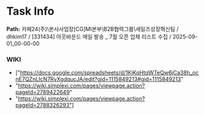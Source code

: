 # Task Info

**Path:** 카페24(주)\본사사업장\[CG]MI본부\B2B협력그룹\세일즈성장혁신팀 / dhkim17 / [331434] 아웃바운드 메일 발송 _ 7월 오픈 업체 리스트 수집 / 2025-09-01_00-00-00

### WIKI
- ["https://docs.google.com/spreadsheets/d/1KjKqHtqWTeQw6jCa38h_ocnE7QZnLIcN7RvXgdqucJA/edit?gid=1115849213#gid=1115849213"
- "https://wiki.simplexi.com/pages/viewpage.action?pageId=2789422649"
- "https://wiki.simplexi.com/pages/viewpage.action?pageId=2788326293"]


